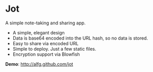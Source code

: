 Jot
=======

A simple note-taking and sharing app.

* A simple, elegant design
* Data is base64 encoded into the URL hash, so no data is stored.
* Easy to share via encoded URL
* Simple to deploy. Just a few static files.
* Encryption support via Blowfish

**Demo**: http://alfg.github.com/jot
